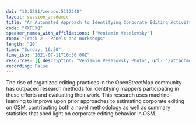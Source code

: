 ```yaml
---
doi: "10.5281/zenodo.5112248"
layout: session_academic
title: "An Automated Approach to Identifying Corporate Editing Activity in OpenStreetMap"
code: "XXFEXQ"
speaker_names_with_affiliations: ['Veniamin Veselovsky']
room: "Track 2 - Panels and Workshops"
length: "20"
time: "Sunday, 16:30"
time_iso: "2021-07-11T16:30:00Z"
resources: [{ description: "Veniamin Veselovsky Photo", url: "/attachments/XXFEXQ_IMG_0872_uzody1U.jpg" }]
recording: False
---
```

The rise of organized editing practices in the OpenStreetMap community has outpaced research methods for identifying mappers participating in these efforts and evaluating their work. This research uses machine-learning to improve upon prior approaches to estimating corporate editing on OSM, contributing both a novel methodology as well as summary statistics that shed light on corporate editing behavior in OSM.
